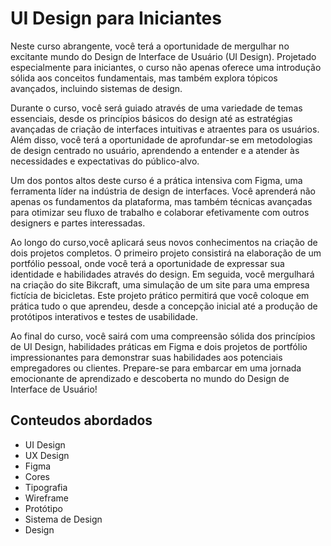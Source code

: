 # UI Design para Iniciantes
Neste curso abrangente, você terá a oportunidade de mergulhar no excitante mundo do Design de Interface de Usuário (UI Design). Projetado especialmente para iniciantes, o curso não apenas oferece uma introdução sólida aos conceitos fundamentais, mas também explora tópicos avançados, incluindo sistemas de design.

Durante o curso, você será guiado através de uma variedade de temas essenciais, desde os princípios básicos do design até as estratégias avançadas de criação de interfaces intuitivas e atraentes para os usuários. Além disso, você terá a oportunidade de aprofundar-se em metodologias de design centrado no usuário, aprendendo a entender e a atender às necessidades e expectativas do público-alvo.

Um dos pontos altos deste curso é a prática intensiva com Figma, uma ferramenta líder na indústria de design de interfaces. Você aprenderá não apenas os fundamentos da plataforma, mas também técnicas avançadas para otimizar seu fluxo de trabalho e colaborar efetivamente com outros designers e partes interessadas.

Ao longo do curso,você aplicará seus novos conhecimentos na criação de dois projetos completos. O primeiro projeto consistirá na elaboração de um portfólio pessoal, onde você terá a oportunidade de expressar sua identidade e habilidades através do design. Em seguida, você mergulhará na criação do site Bikcraft, uma simulação de um site para uma empresa fictícia de bicicletas. Este projeto prático permitirá que você coloque em prática tudo o que aprendeu, desde a concepção inicial até a produção de protótipos interativos e testes de usabilidade.

Ao final do curso, você sairá com uma compreensão sólida dos princípios de UI Design, habilidades práticas em Figma e dois projetos de portfólio impressionantes para demonstrar suas habilidades aos potenciais empregadores ou clientes. Prepare-se para embarcar em uma jornada emocionante de aprendizado e descoberta no mundo do Design de Interface de Usuário!

## Conteudos abordados
- UI Design
- UX Design
- Figma
- Cores
- Tipografia
- Wireframe
- Protótipo
- Sistema de Design
- Design
